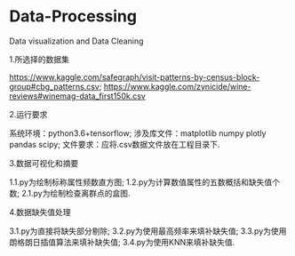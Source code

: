 # Data-Processing
Data visualization and Data Cleaning

1.所选择的数据集

https://www.kaggle.com/safegraph/visit-patterns-by-census-block-group#cbg_patterns.csv;
https://www.kaggle.com/zynicide/wine-reviews#winemag-data_first150k.csv

2.运行要求

系统环境：python3.6+tensorflow;
涉及库文件：matplotlib numpy plotly pandas scipy;
文件要求：应将.csv数据文件放在工程目录下.

3.数据可视化和摘要

1.1.py为绘制标称属性频数直方图;
1.2.py为计算数值属性的五数概括和缺失值个数;
2.1.py为绘制检查离群点的盒图.

4.数据缺失值处理

3.1.py为直接将缺失部分剔除;
3.2.py为使用最高频率来填补缺失值;
3.3.py为使用朗格朗日插值算法来填补缺失值;
3.4.py为使用KNN来填补缺失值.

